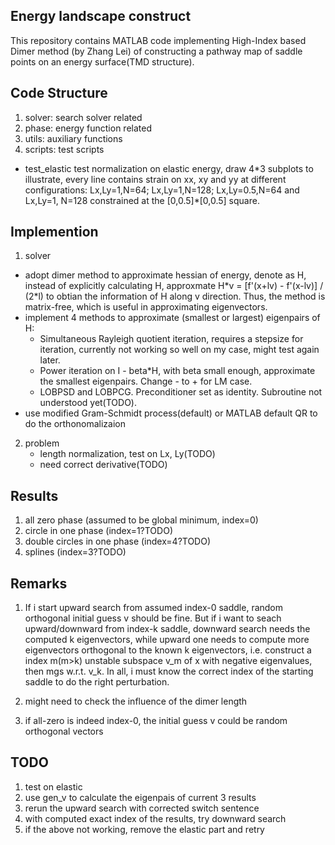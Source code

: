## Energy landscape construct
This repository contains MATLAB code implementing High-Index based Dimer method (by Zhang Lei) of constructing a pathway map of saddle points on an energy surface(TMD structure).

## Code Structure

1. solver: search solver related
2. phase: energy function related
3. utils: auxiliary functions
4. scripts: test scripts
  - test_elastic test normalization on elastic energy, draw 4*3 subplots to illustrate, every line contains strain on xx, xy and yy at different configurations: Lx,Ly=1,N=64; Lx,Ly=1,N=128; Lx,Ly=0.5,N=64 and Lx,Ly=1, N=128 constrained at the [0,0.5]\*[0,0.5] square.

## Implemention

1. solver
  - adopt dimer method to approximate hessian of energy, denote as H, instead of explicitly calculating H, approxmate H\*v = [f'(x+lv) - f'(x-lv)] / (2\*l) to obtian the information of H along v direction. Thus, the method is matrix-free, which is useful in approximating eigenvectors.
  - implement 4 methods to approximate (smallest or largest) eigenpairs of H:
    - Simultaneous Rayleigh quotient iteration, requires a stepsize for iteration, currently not working so well on my case, might test again later.
    - Power iteration on I - beta\*H, with beta small enough, approximate the smallest eigenpairs. Change - to + for LM case.
    - LOBPSD and LOBPCG. Preconditioner set as identity. Subroutine not understood yet(TODO).
  - use modified Gram-Schmidt process(default) or MATLAB default QR to do the orthonomalizaion

2. problem
	- length normalization, test on Lx, Ly(TODO)
	- need correct derivative(TODO)

## Results

1. all zero phase (assumed to be global minimum, index=0)
2. circle in one phase (index=1?TODO)
3. double circles in one phase (index=4?TODO)
4. splines (index=3?TODO)

## Remarks

1. If i start upward search from assumed index-0 saddle, random orthogonal initial guess v should be fine. But if i want to seach upward/downward from index-k saddle, downward search needs the computed k eigenvectors, while upward one needs to compute more eigenvectors orthogonal to the known k eigenvectors, i.e. construct a index m(m>k) unstable subspace v_m of x with negative eigenvalues, then mgs w.r.t. v_k. In all, i must know the correct index of the starting saddle to do the right perturbation.

2. might need to check the influence of the dimer length

3. if all-zero is indeed index-0, the initial guess v could be random orthogonal vectors

## TODO

1. test on elastic
2. use gen_v to calculate the eigenpais of current 3 results
3. rerun the upward search with corrected switch sentence
4. with computed exact index of the results, try downward search
5. if the above not working, remove the elastic part and retry